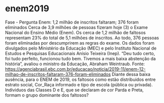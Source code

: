 # enem2019
Fase - Pergunta Enem: 1,2 milhão de inscritos faltaram; 376 foram eliminados Cerca de 3,9 milhões de pessoas fizeram hoje (3) o Exame Nacional do Ensino Médio (Enem). Os cerca de 1,2 milhão de faltosos representam 23% do total de 5,1 milhões de inscritos. Ao todo, 376 pessoas foram eliminadas por descumprirem as regras do exame. Os dados foram divulgados pelo Ministério da Educação (MEC) e pelo Instituto Nacional de Estudos e Pesquisas Educacionais Anísio Teixeira (Inep). “Deu tudo certo, foi tudo perfeito, funcionou tudo bem. Tivemos a mais baixa abstenção da história”, avaliou o ministro da Educação, Abraham Weintraub. Fonte: https://agenciabrasil.ebc.com.br/educacao/noticia/2019-11/enem-12-milhao-de-inscritos-faltaram-376-foram-eliminados Diante dessa baixa ausência, para o ENEM de 2019, os faltosos como estão distribuidos entre estrato social, Cor_Raça informado e tipo de escola (pública ou privada). Individuos das Classes D e E, que se declaram de cor Parda e Preta, formam o grupo dominante dos faltosos?
